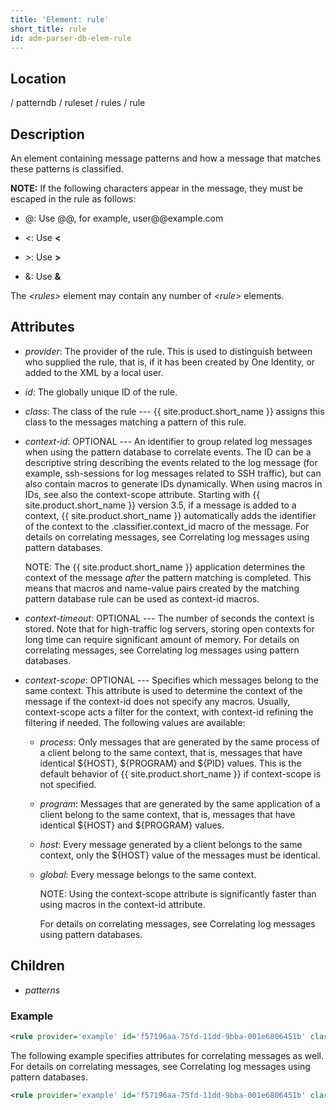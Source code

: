 ```yaml
---
title: 'Element: rule'
short_title: rule
id: adm-parser-db-elem-rule
---
```


## Location

/ patterndb / ruleset / rules / rule

## Description

An element containing message patterns and how a message that matches
these patterns is classified.

**NOTE:** If the following characters appear in the message, they must be
escaped in the rule as follows:

- @: Use @@, for example, user@@example.com

- *\<*: Use **&lt;**

- *\>*: Use **&gt;**

- &: Use **&amp;**

The *\<rules\>* element may contain any number of *\<rule\>* elements.

## Attributes

- *provider*: The provider of the rule. This is used to distinguish
    between who supplied the rule, that is, if it has been created by
    One Identity, or added to the XML by a local user.

- *id*: The globally unique ID of the rule.

- *class*: The class of the rule --- {{ site.product.short_name }} assigns this class to
    the messages matching a pattern of this rule.

- *context-id*: OPTIONAL --- An identifier to group related log
    messages when using the pattern database to correlate events. The ID
    can be a descriptive string describing the events related to the log
    message (for example, ssh-sessions for log messages related to SSH
    traffic), but can also contain macros to generate IDs dynamically.
    When using macros in IDs, see also the context-scope attribute.
    Starting with {{ site.product.short_name }} version 3.5, if a message is added to a
    context, {{ site.product.short_name }} automatically adds the identifier of the
    context to the .classifier.context\_id macro of the message. For
    details on correlating messages, see
    Correlating log messages using pattern databases.

    NOTE: The {{ site.product.short_name }} application determines the context of the
    message *after* the pattern matching is completed. This means that
    macros and name-value pairs created by the matching pattern database
    rule can be used as context-id macros.

- *context-timeout*: OPTIONAL --- The number of seconds the context is
    stored. Note that for high-traffic log servers, storing open
    contexts for long time can require significant amount of memory. For
    details on correlating messages, see
    Correlating log messages using pattern databases.

- *context-scope*: OPTIONAL --- Specifies which messages belong to the
    same context. This attribute is used to determine the context of the
    message if the context-id does not specify any macros. Usually,
    context-scope acts a filter for the context, with context-id
    refining the filtering if needed. The following values are
    available:

  - *process*: Only messages that are generated by the same process
        of a client belong to the same context, that is, messages that
        have identical ${HOST}, ${PROGRAM} and ${PID} values. This is
        the default behavior of {{ site.product.short_name }} if context-scope is not
        specified.

  - *program*: Messages that are generated by the same application
        of a client belong to the same context, that is, messages that
        have identical ${HOST} and ${PROGRAM} values.

  - *host*: Every message generated by a client belongs to the same
        context, only the ${HOST} value of the messages must be
        identical.

  - *global*: Every message belongs to the same context.

    NOTE: Using the context-scope attribute is significantly faster than
    using macros in the context-id attribute.

    For details on correlating messages, see
    Correlating log messages using pattern databases.

## Children

- *patterns*

### Example

```xml
<rule provider='example' id='f57196aa-75fd-11dd-9bba-001e6806451b' class='violation'>
```

The following example specifies attributes for correlating messages as
well. For details on correlating messages, see
Correlating log messages using pattern databases.

```xml
<rule provider='example' id='f57196aa-75fd-11dd-9bba-001e6806451b' class='violation' context-id='same-session' context-scope='process' context-timeout='360'>
```
